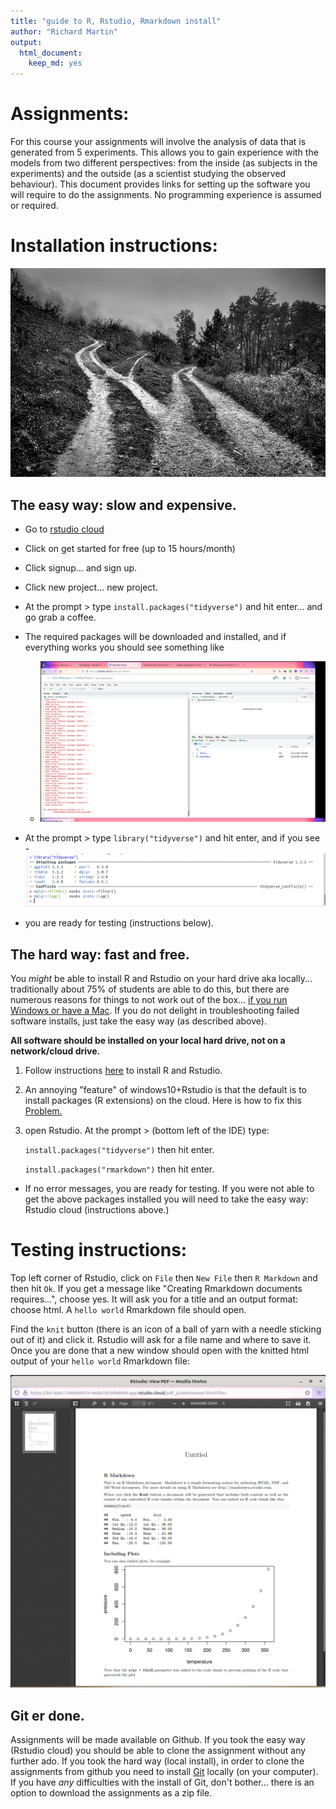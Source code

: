 ```yaml
---
title: "guide to R, Rstudio, Rmarkdown install"
author: "Richard Martin"
output:
  html_document:
    keep_md: yes
---
```


# Assignments:

For this course your assignments will involve the analysis of data that is generated from 5 experiments.  This allows you to gain experience with the models from two different perspectives: from the inside (as subjects in the experiments) and the outside (as a scientist studying the observed behaviour). This document provides links for setting up the software you will require to do the assignments. No programming experience is assumed or required. 

# Installation instructions:

![](threepaths.jpeg)

## The easy way: slow and expensive.

* Go to [rstudio cloud](https://rstudio.cloud/)
* Click on get started for free (up to 15 hours/month)
* Click signup... and sign up.
* Click new project... new project.
* At the prompt > type `install.packages("tidyverse")` and hit enter... and go grab a coffee.
* The required packages will be downloaded and installed, and if everything works you should see something like
  - ![](cloud.jpg)
 
* At the prompt > type `library("tidyverse")` and hit enter, and if you see
  -![](cloud2.png)
* you are ready for testing (instructions below).

## The hard way: fast and free.

You *might* be able to install R and Rstudio on your hard drive aka locally... traditionally about 75% of students are able to do this, but there are numerous reasons for things to not work out of the box... [if you run Windows or have a Mac](https://en.wikipedia.org/wiki/Ubuntu). If you do not delight in troubleshooting failed software installs, just take the easy way (as described above).   

**All software should be installed on your local hard drive, not on a network/cloud drive.**

1) Follow instructions [here](https://techvidvan.com/tutorials/install-r/#install-r-windows) to install R and Rstudio.

2) An annoying "feature" of windows10+Rstudio is that the default is to install packages (R extensions) on the cloud.  Here is how to fix this [Problem.](https://medium.com/@ValidScience/how-to-fix-rstudios-package-installation-on-windows-10-c1e602bf3a1f)

3) open Rstudio. At the prompt > (bottom left of the IDE) type:

    `install.packages("tidyverse")` then hit enter.  

    `install.packages("rmarkdown")` then hit enter.

* If no error messages, you are ready for testing. If you were not able to get the above packages installed you will need to take the easy way: Rstudio cloud (instructions above.) 

# Testing instructions:

Top left corner of Rstudio, click on `File` then `New File` then `R Markdown` and then hit `Ok`. If you get a message like "Creating Rmarkdown documents requires...", choose yes. It will ask you for a title and an output format: choose html.  A `hello world` Rmarkdown file should open. 

Find the `knit` button (there is an icon of a ball of yarn with a needle sticking out of it) and click it. Rstudio will ask for a file name and where to save it. Once you are done that a new window should open with the knitted html output of your `hello world` Rmarkdown file:

 ![](hello.png)


## Git er done.

Assignments will be made available on Github.  If you took the easy way (Rstudio cloud) you should be able to clone the assignment without any further ado. If you took the hard way (local install), in order to clone the assignments from github you need to install [Git](https://git-scm.com/downloads) locally (on your computer).  If you have *any* difficulties with the install of Git, don't bother... there is an option to download the assignments as a zip file.

 

